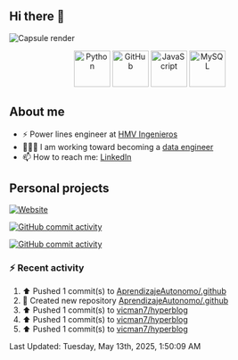 ## Hi there 👋

![Capsule render](https://capsule-render.vercel.app/api?type=waving&height=300&color=gradient&text=Victor%20Tapias)

<div align="center">
  <img src="https://techstack-generator.vercel.app/python-icon.svg" alt="Python" width="65" height="65" />
  <img src="https://techstack-generator.vercel.app/github-icon.svg" alt="GitHub" width="65" height="65" />
  <img src="https://techstack-generator.vercel.app/js-icon.svg" alt="JavaScript" width="65" height="65" />
  <img src="https://techstack-generator.vercel.app/mysql-icon.svg" alt="MySQL" width="65" height="65" />
</div>

## About me

- ⚡️ Power lines engineer at [HMV Ingenieros](https://www.h-mv.com/General/Index.aspx?Lang=es-CO)
- 👨🏻‍💻 I am working toward becoming a [data engineer](https://platzi.com/ruta/data-engineer/?school=_escuela_datos_)
- 📫 How to reach me: [LinkedIn](https://www.linkedin.com/in/victor-manuel-tapias-serna-63b361114/)

## Personal projects

[![Website](https://img.shields.io/website?url=https%3A%2F%2Fvicman7.github.io%2Fabout%2F&up_message=Victor%20Tapias)](https://vicman7.github.io/about/)

[![GitHub commit activity](https://img.shields.io/github/commit-activity/t/vicman7/hyperblog)](https://github.com/vicman7/hyperblog)

[![GitHub commit activity](https://img.shields.io/github/commit-activity/t/vicman7/vicman7.github.io)](https://github.com/vicman7/vicman7.github.io)

### :zap: Recent activity
<!--RECENT_ACTIVITY:start-->
1. ⬆️ Pushed 1 commit(s) to [AprendizajeAutonomo/.github](https://github.com/AprendizajeAutonomo/.github)<br>
2. 📔 Created new repository [AprendizajeAutonomo/.github](https://github.com/AprendizajeAutonomo/.github)<br>
3. ⬆️ Pushed 1 commit(s) to [vicman7/hyperblog](https://github.com/vicman7/hyperblog)<br>
4. ⬆️ Pushed 1 commit(s) to [vicman7/hyperblog](https://github.com/vicman7/hyperblog)<br>
5. ⬆️ Pushed 1 commit(s) to [vicman7/hyperblog](https://github.com/vicman7/hyperblog)<br>
<!--RECENT_ACTIVITY:end-->
<!--RECENT_ACTIVITY:last_update-->
Last Updated: Tuesday, May 13th, 2025, 1:50:09 AM
<!--RECENT_ACTIVITY:last_update_end-->

